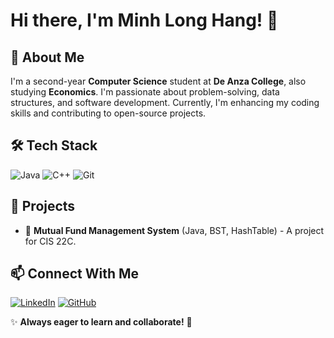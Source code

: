 # Hi there, I'm Minh Long Hang! 👋

## 🚀 About Me
I'm a second-year **Computer Science** student at **De Anza College**, also studying **Economics**. I'm passionate about problem-solving, data structures, and software development. Currently, I'm enhancing my coding skills and contributing to open-source projects.

## 🛠️ Tech Stack
![Java](https://img.shields.io/badge/Java-ED8B00?style=for-the-badge&logo=java&logoColor=white)
![C++](https://img.shields.io/badge/C++-00599C?style=for-the-badge&logo=c%2B%2B&logoColor=white)
![Git](https://img.shields.io/badge/Git-F05032?style=for-the-badge&logo=git&logoColor=white)

## 📌 Projects
- 🏦 **Mutual Fund Management System** (Java, BST, HashTable) - A project for CIS 22C.

## 📫 Connect With Me
[![LinkedIn](https://img.shields.io/badge/LinkedIn-0077B5?style=for-the-badge&logo=linkedin&logoColor=white)](https://www.linkedin.com/in/minhlonghang)
[![GitHub](https://img.shields.io/badge/GitHub-181717?style=for-the-badge&logo=github&logoColor=white)](https://github.com/minhlonghang)

✨ **Always eager to learn and collaborate!** 🚀

